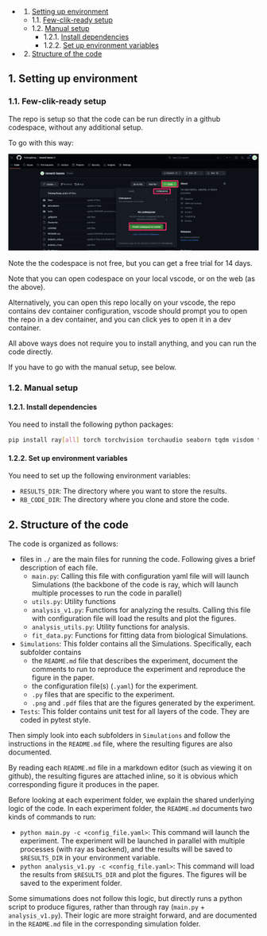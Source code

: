 <!-- vscode-markdown-toc -->

-   1. [Setting up environment](#Settingupenvironment)
    -   1.1. [Few-clik-ready setup](#Few-clik-readysetup)
    -   1.2. [Manual setup](#Manualsetup)
        -   1.2.1. [Install dependencies](#Installdependencies)
        -   1.2.2. [Set up environment variables](#Setupenvironmentvariables)
-   2. [Structure of the code](#Structureofthecode)

<!-- vscode-markdown-toc-config
	numbering=true
	autoSave=true
	/vscode-markdown-toc-config -->
<!-- /vscode-markdown-toc -->

## 1. <a name='Settingupenvironment'></a>Setting up environment

<!-- ### 1.1. <a name='Withdocker'></a>With docker

A [`Dockerfile`](./Dockerfile) is available in the main directory above, and a pre-built docker image from this `Dockerfile` is available on docker hub here: [dryuhangsong/general-energy-nets:1.0](https://hub.docker.com/r/dryuhangsong/general-energy-nets).

For those who are not familiar with docker, it provides a image of a light-weighted virtual machine, which is widedly used as a frozen version of a environment ready for running the code with all dependencies installed.
Our code is run and tested on major Linux distributions and Darwin/Mac systems, but not on Windows, in case users are on platforms that we haven't tested our code, such as Windows, and having difficulty setting up environment, one can use the docker image which will start a virtual machine with frozen environment ready to run our code.
If you are not familar with docker but want to learn and use docker, [get started with docker](https://docs.docker.com/get-started/).

Alternatively, you can set up the environment by yourself (without docker), see [Without docker](#without-docker).

This section setup the environment without docker.

Note that exact reproducibility is not guaranteed without docker.
But you should not get obvious divergent results from what is reported in the paper, becase the code run on pretty high-level APIs of the packages, and the high-level APIs are supposed to be stable across different versions of the packages.
If you do obverve divergent results, please try to install package with version matching the docker image, and also **let us know** so that we can make a note for other users.

Also in this guide, we don't fix the package versions or python versions, because different python versions and packages versions might be supported and not supported on different systems. -->

<!-- You can use [conda](https://conda.io/projects/conda/en/latest/user-guide/getting-started.html#managing-python) or other tools to manage the python environment. -->

<!-- You then need to walk through the following a few steps to get your environment ready. -->

### 1.1. <a name='Few-clik-readysetup'></a>Few-clik-ready setup

The repo is setup so that the code can be run directly in a github codespace, without any additional setup.

To go with this way:

![Alt text](image.png)

Note the the codespace is not free, but you can get a free trial for 14 days.

Note that you can open codespace on your local vscode, or on the web (as the above).

Alternatively, you can open this repo locally on your vscode, the repo contains dev container configuration, vscode should prompt you to open the repo in a dev container, and you can click yes to open it in a dev container.

All above ways does not require you to install anything, and you can run the code directly.

If you have to go with the manual setup, see below.

### 1.2. <a name='Manualsetup'></a>Manual setup

#### 1.2.1. <a name='Installdependencies'></a>Install dependencies

You need to install the following python packages:

```bash
pip install ray[all] torch torchvision torchaudio seaborn tqdm visdom tabulate statsmodels h5py
```

#### 1.2.2. <a name='Setupenvironmentvariables'></a>Set up environment variables

You need to set up the following environment variables:

<!-- - `DATA_DIR`: The directory where you want to store the datasets. -->

-   `RESULTS_DIR`: The directory where you want to store the results.
-   `RB_CODE_DIR`: The directory where you clone and store the code.

<!-- Of course, make sure that the directories exist.
Exactly how to set up environment variables depends on your system (a quick search on internet should give you the answer). -->

<!-- #### Download the datasets

```bash
python -c "from torchvision import datasets; import os; [eval(f'datasets.{dataset}')(os.environ.get('DATA_DIR'),download=True) for dataset in ['MNIST']]"
python -c "from torchvision import datasets; import os; [eval(f'datasets.{dataset}')(os.environ.get('DATA_DIR'),download=True) for dataset in ['FashionMNIST']]"
python -c "from torchvision import datasets; import os; [eval(f'datasets.{dataset}')(os.environ.get('DATA_DIR'),download=True) for dataset in ['CIFAR10']]"
``` -->

## 2. <a name='Structureofthecode'></a>Structure of the code

The code is organized as follows:

-   files in `./` are the main files for running the code. Following gives a brief description of each file.
    -   `main.py`: Calling this file with configuration yaml file will will launch Simulations (the backbone of the code is ray, which will launch multiple processes to run the code in parallel)
    -   `utils.py`: Utility functions
    -   `analysis_v1.py`: Functions for analyzing the results. Calling this file with configuration file will load the results and plot the figures.
    -   `analysis_utils.py`: Utility functions for analysis.
        <!-- - `*_trainable.py`: Various trainable classes that is shared across different Simulations. -->
        <!-- - `data_utils.py`: Utility functions for dataset. -->
    -   `fit_data.py`: Functions for fitting data from biological Simulations.
-   `Simulations`: This folder contains all the Simulations. Specifically, each subfolder contains
    -   the `README.md` file that describes the experiment, document the comments to run to reproduce the experiment and reproduce the figure in the paper.
    -   the configuration file(s) (`.yaml`) for the experiment.
    -   `.py` files that are specific to the experiment.
    -   `.png` and `.pdf` files that are the figures generated by the experiment.
-   `Tests`: This folder contains unit test for all layers of the code. They are coded in pytest style.

Then simply look into each subfolders in `Simulations` and follow the instructions in the `README.md` file, where the resulting figures are also documented.

By reading each `README.md` file in a markdown editor (such as viewing it on github), the resulting figures are attached inline, so it is obvious which corresponding figure it produces in the paper.

Before looking at each experiment folder, we explain the shared underlying logic of the code.
In each experiment folder, the `README.md` documents two kinds of commands to run:

-   `python main.py -c <config_file.yaml>`: This command will launch the experiment. The experiment will be launched in parallel with multiple processes (with ray as backend), and the results will be saved to `$RESULTS_DIR` in your environment variable.
    <!-- -   You will see command `ray job submit --runtime-env runtime_envs/runtime_env_without_ip.yaml --address $pssr -- ` before `python main.py -c <config_file.yaml>`, it is to submit the job to ray cluster to run instead of run locally.
        -   If you want to run locally, you can simply remove this command, and run `python main.py -c <config_file.yaml>` on your local machine.
        -   If you want to run on a ray cluster, you will need to get yourself educated about [ray cluster](https://docs.ray.io/en/latest/cluster/getting-started.html). Then you need to set up a ray cluster and set the environment variable `$pssr` to the address of the ray cluster. -->
-   `python analysis_v1.py -c <config_file.yaml>`: This command will load the results from `$RESULTS_DIR` and plot the figures. The figures will be saved to the experiment folder.
    <!-- -   This command does not limit to produce figures though, it loads the results as a pandas dataframe and do anything with it, depending on the exec commands you passed to it. For example, it is sometimes used to produced tables as well. -->

<!-- ## 4. <a name='Othernotes'></a>Other notes

There are several other things to note. -->

<!-- ### 4.1. <a name='Warninganderrormessages'></a>Warning and error messages

You may see some warning messages when running the code:

-   depreciation warning messages from the code base are very safe, it is there so that to remind me what functionalities/logic has been depreciated, but the code is fully backward compatible.
-   depreciation warning messages from dependencies are normally safe, as the dependencies of the code base are well maintained libaries like PyTorch, Numpy, Seaborn and etc, depreciation warning messages is almost guaranteed to have backward compatibility.

You should not see any error messages if you are using the docker image.
You may see error messages if you are using your own environment, but they are usually easy to fix by comparing the `Dockerfile` with your procedure of setting up the environment.
Open an issue if you have any problem in dealing with error messages and we will help out as we can. -->

<!-- ### 4.2. <a name='Reproducibility'></a>Reproducibility

Reproducibility should be guaranteed by the docker image and how we control the randomness of Pytorch, Numpy and Random packages.
Please open an issue if you find any reproducibility issue. -->

Some simumations does not follow this logic, but directly runs a python script to produce figures, rather than through ray (`main.py` + `analysis_v1.py`).
Their logic are more straight forward, and are documented in the `README.md` file in the corresponding simulation folder.
